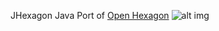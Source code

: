 JHexagon
Java Port of [Open Hexagon](https://github.com/SuperV1234/SSVOpenHexagon)
![alt img](http://git.starchasers.ovh/Wieku/Hexagons/raw/master/resources/assets/hexlogo.png)

